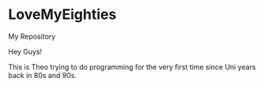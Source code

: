 # LoveMyEighties
My Repository

Hey Guys!

This is Theo trying to do programming for the very first time since Uni years back in 80s and 90s.
